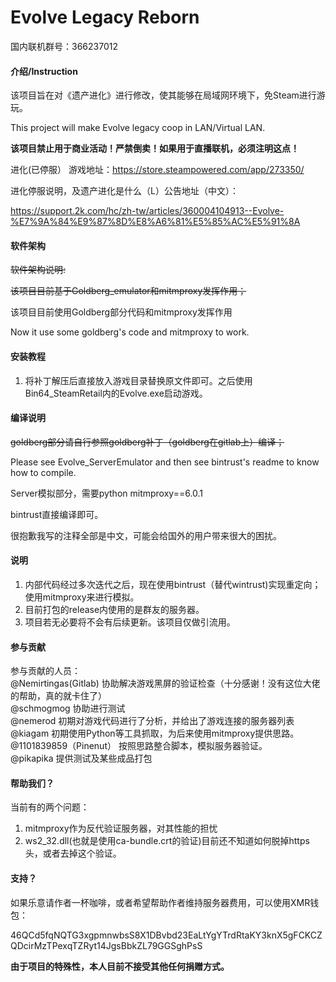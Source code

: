 # Evolve Legacy Reborn
国内联机群号：366237012

#### 介绍/Instruction

该项目旨在对《遗产进化》进行修改，使其能够在局域网环境下，免Steam进行游玩。 

This project will make Evolve legacy coop in LAN/Virtual LAN.  

**该项目禁止用于商业活动！严禁倒卖！如果用于直播联机，必须注明这点！**

进化(已停服） 游戏地址：https://store.steampowered.com/app/273350/   

进化停服说明，及遗产进化是什么（L）公告地址（中文）：   

https://support.2k.com/hc/zh-tw/articles/360004104913--Evolve-%E7%9A%84%E9%87%8D%E8%A6%81%E5%85%AC%E5%91%8A   

#### 软件架构

~~软件架构说明:~~   

~~该项目目前基于Goldberg_emulator和mitmproxy发挥作用；~~  

该项目目前使用Goldberg部分代码和mitmproxy发挥作用

Now it use some goldberg's code and mitmproxy to work.

#### 安装教程

1. 将补丁解压后直接放入游戏目录替换原文件即可。之后使用Bin64_SteamRetail内的Evolve.exe启动游戏。

#### 编译说明

~~goldberg部分请自行参照goldberg补丁（goldberg在gitlab上）编译；~~

Please see Evolve_ServerEmulator and then see bintrust's readme to know how to compile.

Server模拟部分，需要python mitmproxy==6.0.1

bintrust直接编译即可。

很抱歉我写的注释全部是中文，可能会给国外的用户带来很大的困扰。

#### 说明

 1. 内部代码经过多次迭代之后，现在使用bintrust（替代wintrust)实现重定向；使用mitmproxy来进行模拟。
 2. 目前打包的release内使用的是群友的服务器。
  3. 项目若无必要将不会有后续更新。该项目仅做引流用。

#### 参与贡献

参与贡献的人员：   
@Nemirtingas(Gitlab) 协助解决游戏黑屏的验证检查（十分感谢！没有这位大佬的帮助，真的就卡住了）   
@schmogmog 协助进行测试   
@nemerod 初期对游戏代码进行了分析，并给出了游戏连接的服务器列表   
@kiagam 初期使用Python等工具抓取，为后来使用mitmproxy提供思路。   
@1101839859（Pinenut） 按照思路整合脚本，模拟服务器验证。   
@pikapika 提供测试及某些成品打包

#### 帮助我们？

当前有的两个问题：

1. mitmproxy作为反代验证服务器，对其性能的担忧
2. ws2_32.dll(也就是使用ca-bundle.crt的验证)目前还不知道如何脱掉https头，或者去掉这个验证。

#### 支持？

如果乐意请作者一杯咖啡，或者希望帮助作者维持服务器费用，可以使用XMR钱包：

46QCd5fqNQTG3xgpmnwbsS8X1DBvbd23EaLtYgYTrdRtaKY3knX5gFCKCZQDcirMzTPexqTZRyt14JgsBbkZL79GGSghPsS

**由于项目的特殊性，本人目前不接受其他任何捐赠方式。**
